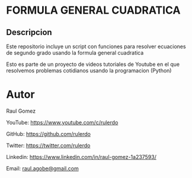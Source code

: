 # FORMULA GENERAL CUADRATICA

## Descripcion

Este repositorio incluye un script con funciones para resolver ecuaciones de segundo grado usando la formula general cuadratica

Esto es parte de un proyecto de videos tutoriales de Youtube en el que resolvemos problemas cotidianos usando la programacion (Python)

# Autor

Raul Gomez

YouTube: https://www.youtube.com/c/rulerdo

GitHub: https://github.com/rulerdo

Twitter: https://twitter.com/rulerdo

Linkedin: https://www.linkedin.com/in/raul-gomez-1a237593/

Email: raul.agobe@gmail.com